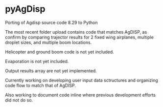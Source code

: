 # pyAgDisp
Porting of Agdisp source code 8.29 to Python

The most recent folder upload contains code that matches AgDISP, as confirm by comparing trajector results for 2 fixed wing airplanes, multiple droplet sizes, and multiple boom locations. 

Helicopter and ground boom code is not yet included.

Evaporation is not yet included.

Output results array are not yet implemented.

Currently working on developing user input data sctructures and organizing code flow to match that of AgDISP.

Also working to document code inline where previous development efforts did not do so.
